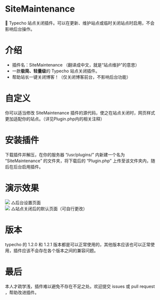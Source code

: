 # SiteMaintenance
🌟 Typecho 站点关闭插件。可以在更新、维护站点或临时关闭站点时启用，不会影响后台操作。

# 介绍
- 插件名：SiteMaintenance （翻译成中文，就是“站点维护”的意思）
- 一款**极简、轻量级**的 Typecho 站点关闭插件。
- 帮助站长一键关闭博客！（仅关闭博客前台，不影响后台功能）

# 自定义
你可以适当修改 SiteMaintenance 插件的源代码，使之在站点关闭时，网页样式更加适配你的站点。（详见Plugin.php内的相关注释）

# 安装插件
下载插件并解压，在你的服务器 “/usr/plugins/” 内新建一个名为 “SiteMaintenance” 的文件夹，将下载后的 “Plugin.php” 上传至该文件夹内，随后在后台启用插件。

# 演示效果
<img src="https://dongli.pages.dev/file/a27d8d3b3722b8b12599b.png">
△后台设置页面
<br>
<img src="https://dongli.pages.dev/file/91618dc7e168f74734044.png">
△站点关闭后的默认页面（可自行更改）

# 版本
typecho 的 1.2.0 和 1.2.1 版本都是可以正常使用的，其他版本应该也可以正常使用，插件应该不会存在各个版本之间的兼容问题。

# 最后
本人才疏学浅，插件难以避免不存在不足之处。欢迎提交 issues 或 pull request ，帮助改进插件。
